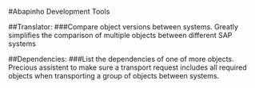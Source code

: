 #Abapinho Development Tools

##Translator: 
###Compare object versions between systems.
Greatly simplifies the comparison of multiple objects between different SAP systems

##Dependencies:
###List the dependencies of one of more objects.
Precious assistent to make sure a transport request includes all required objects when transporting a group of objects between systems.
